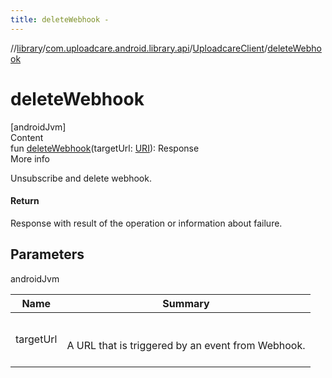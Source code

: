 ```yaml
---
title: deleteWebhook -
---
```

//[library](../../index.md)/[com.uploadcare.android.library.api](../index.md)/[UploadcareClient](index.md)/[deleteWebhook](delete-webhook.md)



# deleteWebhook  
[androidJvm]  
Content  
fun [deleteWebhook](delete-webhook.md)(targetUrl: [URI](https://developer.android.com/reference/kotlin/java/net/URI.html)): Response  
More info  


Unsubscribe and delete webhook.



#### Return  


Response with result of the operation or information about failure.



## Parameters  
  
androidJvm  
  
|  Name|  Summary| 
|---|---|
| <a name="com.uploadcare.android.library.api/UploadcareClient/deleteWebhook/#java.net.URI/PointingToDeclaration/"></a>targetUrl| <a name="com.uploadcare.android.library.api/UploadcareClient/deleteWebhook/#java.net.URI/PointingToDeclaration/"></a><br><br>A URL that is triggered by an event from Webhook.<br><br>
  
  



